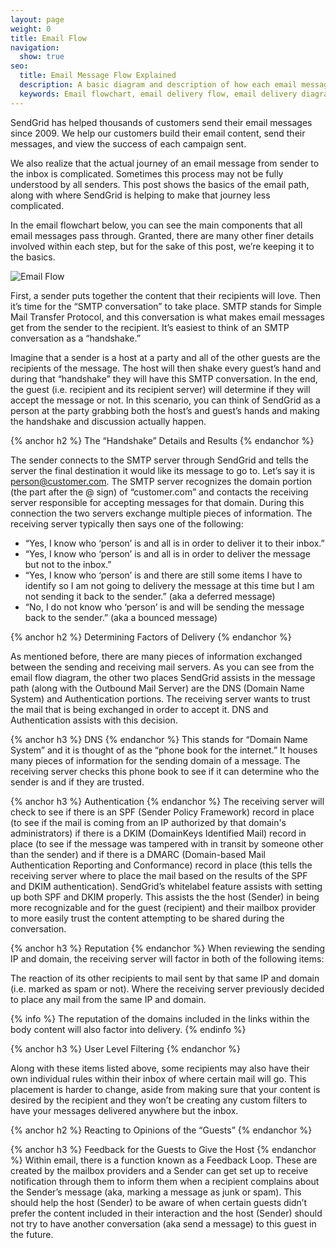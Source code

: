```yaml
---
layout: page
weight: 0
title: Email Flow
navigation:
  show: true
seo:
  title: Email Message Flow Explained
  description: A basic diagram and description of how each email message flows in general and through SendGrid
  keywords: Email flowchart, email delivery flow, email delivery diagram, basic email flow
---
```


SendGrid has helped thousands of customers send their email messages since 2009. We help our customers build their email content, send their messages, and view the success of each campaign sent.

We also realize that the actual journey of an email message from sender to the inbox  is complicated. Sometimes this process may not be fully understood by all senders. This post shows the basics of the email path, along with where SendGrid is helping to make that journey less complicated.

In the email flowchart below, you can see the main components that all email messages pass through. Granted, there are many other finer details involved within each step, but for the sake of this post, we’re keeping it to the basics.

![]({{root_url}}/images/MailFlow.png "Email Flow")

First, a sender puts together the content that their recipients will love. Then it’s time for the “SMTP conversation” to take place. SMTP stands for Simple Mail Transfer Protocol, and this conversation is what makes email messages get from the sender to the recipient. It’s easiest to think of an SMTP conversation as a “handshake.”

Imagine that a sender is a host at a party and all of the other guests are the recipients of the message. The host will then shake every guest’s hand and during that “handshake” they will have this SMTP conversation. In the end, the guest (i.e. recipient and its recipient server) will determine if they will accept the message or not. In this scenario, you can think of SendGrid as a person at the party grabbing both the host’s and guest’s hands and making the handshake and discussion actually happen.

{% anchor h2 %}
The “Handshake” Details and Results
{% endanchor %}

The sender connects to the SMTP server through SendGrid and tells the server the final destination it would like its message to go to. Let’s say it is person@customer.com. The SMTP server recognizes the domain portion (the part after the @ sign) of “customer.com” and contacts the receiving server responsible for accepting messages for that domain. During this connection the two servers exchange multiple pieces of information. The receiving server typically then says one of the following:

* “Yes, I know who ‘person’ is and all is in order to deliver it to their inbox.”
* “Yes, I know who ‘person’ is and all is in order to deliver the message but not to the inbox.”
* “Yes, I know who ‘person’ is and there are still some items I have to identify so I am not going to delivery the message at this time but I am not sending it back to the sender.” (aka a deferred message)
* “No, I do not know who ‘person’ is and will be sending the message back to the sender.” (aka a bounced message)

{% anchor h2 %}
Determining Factors of Delivery
{% endanchor %}

As mentioned before, there are many pieces of information exchanged between the sending and receiving mail servers. As you can see from the email flow diagram, the other two places SendGrid assists in the message path (along with the Outbound Mail Server) are the DNS (Domain Name System) and Authentication portions. The receiving server wants to trust the mail that is being exchanged in order to accept it. DNS and Authentication assists with this decision.

{% anchor h3 %}
DNS
{% endanchor %}
This stands for “Domain Name System” and it is thought of as the “phone book for the internet.” It houses many pieces of information for the sending domain of a message. The receiving server checks this phone book to see if it can determine who the sender is and if they are trusted.

{% anchor h3 %}
Authentication
{% endanchor %}
The receiving server will check to see if there is an SPF (Sender Policy Framework) record in place (to see if the mail is coming from an IP authorized by that domain's administrators) if there is a DKIM (DomainKeys Identified Mail) record in place (to see if the message was tampered with in transit by someone other than the sender) and if there is a DMARC (Domain-based Mail Authentication Reporting and Conformance) record in place (this tells the receiving server where to place the mail based on the results of the SPF and DKIM authentication). SendGrid’s whitelabel feature assists with setting up both SPF and DKIM properly. This assists the the host (Sender) in being more recognizable and for the guest (recipient) and their mailbox provider to more easily trust the content attempting to be shared during the conversation.

{% anchor h3 %}
Reputation
{% endanchor %}
When reviewing the sending IP and domain, the receiving server will factor in both of the following items:

The reaction of its other recipients to mail sent by that same IP and domain (i.e. marked as spam or not). 
Where the receiving server previously decided to place any mail from the same IP and domain.

{% info %}
The reputation of the domains included in the links within the body content will also factor into delivery.
{% endinfo %}

{% anchor h3 %}
User Level Filtering
{% endanchor %}

Along with these items listed above, some recipients may also have their own individual rules within their inbox of where certain mail will go. This placement is harder to change, aside from making sure that your content is desired by the recipient and they won’t be creating any custom filters to have your messages delivered anywhere but the inbox.

{% anchor h2 %}
Reacting to Opinions of the “Guests”
{% endanchor %}

{% anchor h3 %}
Feedback for the Guests to Give the Host
{% endanchor %}
Within email, there is a function known as a Feedback Loop. These are created by the mailbox providers and a Sender can get set up to receive notification through them to inform them when a recipient complains about the Sender’s message (aka, marking a message as junk or spam). This should help the host (Sender) to be aware of when certain guests didn’t prefer the content included in their interaction and the host (Sender) should not try to have another conversation (aka send a message) to this guest in the future.

